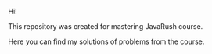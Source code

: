 Hi!

This repository was created for mastering JavaRush course.

Here you can find my solutions of problems from the course.
